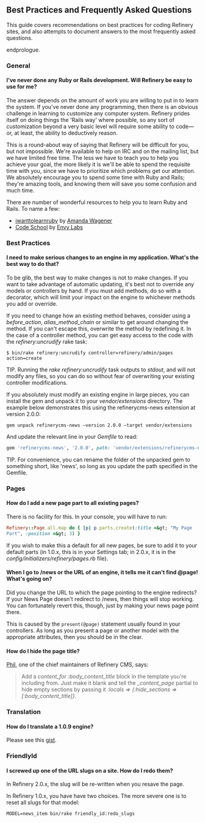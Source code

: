 Best Practices and Frequently Asked Questions
---------------------------------------------

This guide covers recommendations on best practices for coding Refinery
sites,
and also attempts to document answers to the most frequently asked
questions.

endprologue.

### General

#### I've never done any Ruby or Rails development. Will Refinery be easy to use for me?

The answer depends on the amount of work you are willing to put in to
learn the
system. If you've never done any programming, then there is an obvious
challenge
in learning to customize any computer system. Refinery prides itself on
doing
things the 'Rails way' where possible, so any sort of customization
beyond a
very basic level will require some ability to code—or, at least, the
ability to
deductively reason.

This is a round-about way of saying that Refinery will be difficult for
you, but not impossible.
We're available to help on IRC and on the mailing list, but we have
limited free time.
The less we have to teach you to help you achieve your goal, the more
likely it is
we'll be able to spend the requisite time with you, since we have to
prioritize
which problems get our attention. We absolutely encourage you to spend
some time
with Ruby and Rails; they're amazing tools, and knowing them will save
you some
confusion and much time.

There are number of wonderful resources to help you to learn Ruby and
Rails. To name a few:

-   [iwanttolearnruby](http://iwanttolearnruby.com) by [Amanda
    Wagener](http://awagener.com)
-   [Code School](http://codeschool.com) by [Envy
    Labs](http://envylabs.com)

### Best Practices

#### I need to make serious changes to an engine in my application. What's the best way to do that?

To be glib, the best way to make changes is not to make changes.
If you want to take advantage of automatic updating, it's best not to
override
any models or controllers by hand. If you must add methods, do so with a
decorator,
which will limit your impact on the engine to whichever methods you add
or override.

If you need to change how an existing method behaves, consider using a
*before_action*, *alias_method_chain* or similar to get around
changing the method.
If you can't escape this, overwrite the method by redefining it.
In the case of a controller method, you can get easy access to the code
with
the *refinery:uncrudify* rake task:

```shell
$ bin/rake refinery:uncrudify controller=refinery/admin/pages
action=create
```

TIP. Running the *rake refinery:uncrudify* task outputs to *stdout*, and
will not modify any files, so you can do so without fear of overwriting
your existing controller modifications.

If you absolutely must modify an existing engine in large pieces, you
can install
the gem and unpack it to your *vendor/extensions* directory. The example
below
demonstrates this using the refinerycms-news extension at version 2.0.0:

```shell
gem unpack refinerycms-news —version 2.0.0 —target vendor/extensions
```

And update the relevant line in your *Gemfile* to read:

```ruby
gem 'refinerycms-news', '2.0.0', path: 'vendor/extensions/refinerycms-news-2.0.0'
```

TIP. For convenience, you can rename the folder of the unpacked gem to
something short, like 'news', so long as you update the path specified
in the Gemfile.

### Pages

#### How do I add a new page part to all existing pages?

There is no facility for this. In your console, you will have to run:

```ruby
Refinery::Page.all.map do { |p| p.parts.create(:title =&gt; "My Page
Part", :position =&gt; 3) }
```

If you wish to make this a default for all new pages, be sure to add it
to your
default parts (in 1.0.x, this is in your Settings tab; in 2.0.x, it is
in the
*config/initializers/refinery/pages.rb* file).

#### When I go to /news or the URL of an engine, it tells me it can't find @page! What's going on?

Did you change the URL to which the page pointing to the engine
redirects?
If your News Page doesn't redirect to /news, then things will stop
working.
You can fortunately revert this, though, just by making your news page
point there.

This is caused by the `present(@page)` statement usually found in your
controllers.
As long as you present a page or another model with the appropriate
attributes,
then you should be in the clear.

#### How do I hide the page title?

[Phil](http://p.arndt.io), one of the chief maintainers of Refinery CMS,
says:

> Add a *content_for :body_content_title* block in the template
> you're including from. Just make it blank and tell the
> *_content_page* partial to hide empty sections by passing it
> *:locals =&gt; {:hide_sections =&gt; [:body_content_title]}*.

### Translation

#### How do I translate a 1.0.9 engine?

Please see this [gist](https://gist.github.com/3649d08ab3c84b24ab52).

### FriendlyId

#### I screwed up one of the URL slugs on a site. How do I redo them?

In Refinery 2.0.x, the slug will be re-written when you resave the page.

In Refinery 1.0.x, you have have two choices. The more severe one is to
reset all
slugs for that model:

```shell
MODEL=news_item bin/rake friendly_id:redo_slugs
```
